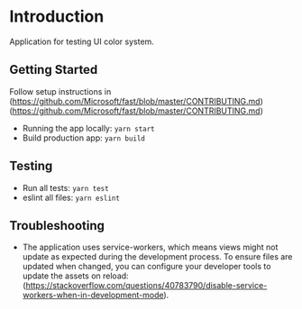 # Introduction 
Application for testing UI color system.

## Getting Started
Follow setup instructions in (https://github.com/Microsoft/fast/blob/master/CONTRIBUTING.md)(https://github.com/Microsoft/fast/blob/master/CONTRIBUTING.md)

- Running the app locally: `yarn start`
- Build production app: `yarn build`

## Testing
- Run all tests: `yarn test`
- eslint all files: `yarn eslint`

## Troubleshooting
- The application uses service-workers, which means views might not update as expected during the development process. To ensure files are updated when changed, you can configure your developer tools to update the assets on reload: (https://stackoverflow.com/questions/40783790/disable-service-workers-when-in-development-mode).